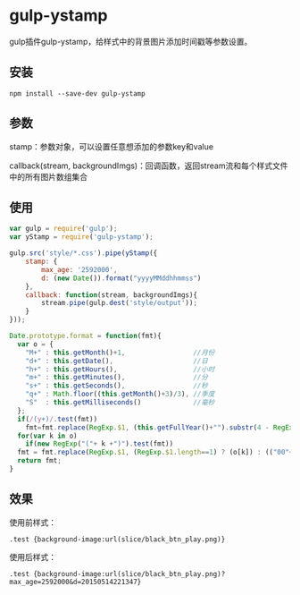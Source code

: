 # gulp-ystamp
gulp插件gulp-ystamp，给样式中的背景图片添加时间戳等参数设置。
## 安装
```
npm install --save-dev gulp-ystamp
```
## 参数
stamp：参数对象，可以设置任意想添加的参数key和value

callback(stream, backgroundImgs)：回调函数，返回stream流和每个样式文件中的所有图片数组集合
## 使用
```Javascript
var gulp = require('gulp');
var yStamp = require('gulp-ystamp');

gulp.src('style/*.css').pipe(yStamp({
    stamp: {
        max_age: '2592000',
        d: (new Date()).format("yyyyMMddhhmmss")
    },
    callback: function(stream, backgroundImgs){
        stream.pipe(gulp.dest('style/output'));
    }
}));

Date.prototype.format = function(fmt){ 
  var o = {   
    "M+" : this.getMonth()+1,                 //月份   
    "d+" : this.getDate(),                    //日   
    "h+" : this.getHours(),                   //小时   
    "m+" : this.getMinutes(),                 //分   
    "s+" : this.getSeconds(),                 //秒   
    "q+" : Math.floor((this.getMonth()+3)/3), //季度   
    "S"  : this.getMilliseconds()             //毫秒   
  };   
  if(/(y+)/.test(fmt))   
    fmt=fmt.replace(RegExp.$1, (this.getFullYear()+"").substr(4 - RegExp.$1.length));   
  for(var k in o)   
    if(new RegExp("("+ k +")").test(fmt))   
  fmt = fmt.replace(RegExp.$1, (RegExp.$1.length==1) ? (o[k]) : (("00"+ o[k]).substr((""+ o[k]).length)))   
  return fmt;   
}
```
## 效果
使用前样式：
```
.test {background-image:url(slice/black_btn_play.png)}
```
使用后样式：
```
.test {background-image:url(slice/black_btn_play.png)?max_age=2592000&d=20150514221347}
```
